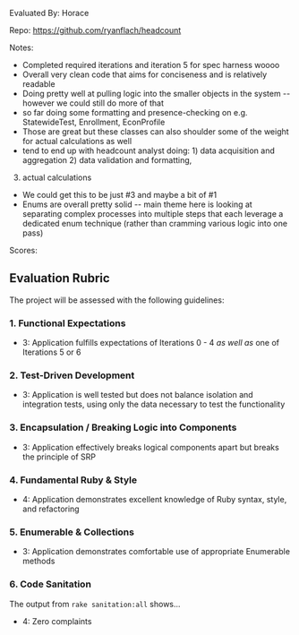 Evaluated By: Horace

Repo: https://github.com/ryanflach/headcount

Notes:

* Completed required iterations and iteration 5 for spec harness woooo
* Overall very clean code that aims for conciseness and is relatively readable
* Doing pretty well at pulling logic into the smaller objects in the system -- however
we could still do more of that
* so far doing some formatting and presence-checking on e.g. StatewideTest, Enrollment, EconProfile
* Those are great but these classes can also shoulder some of the weight for actual calculations as well
* tend to end up with headcount analyst doing: 1) data acquisition and aggregation 2) data validation and formatting,
3) actual calculations
* We could get this to be just #3 and maybe a bit of #1
* Enums are overall pretty solid -- main theme here is looking at separating complex processes into multiple steps
that each leverage a dedicated enum technique (rather than cramming various logic into one pass)

Scores:

## Evaluation Rubric

The project will be assessed with the following guidelines:

### 1. Functional Expectations

* 3: Application fulfills expectations of Iterations 0 - 4 *as well as* one of Iterations 5 or 6

### 2. Test-Driven Development

* 3: Application is well tested but does not balance isolation and integration tests, using only the data necessary to test the functionality

### 3. Encapsulation / Breaking Logic into Components

* 3: Application effectively breaks logical components apart but breaks the principle of SRP

### 4. Fundamental Ruby & Style

* 4:  Application demonstrates excellent knowledge of Ruby syntax, style, and refactoring

### 5. Enumerable & Collections

* 3: Application demonstrates comfortable use of appropriate Enumerable methods

### 6. Code Sanitation

The output from `rake sanitation:all` shows...

* 4: Zero complaints
